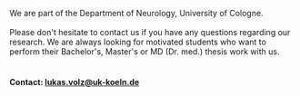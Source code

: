 
We are part of the Department of Neurology, University of Cologne.<br/>
<br/>
Please don't hesitate to contact us if you have any questions regarding our research.
We are always looking for motivated students who want to perform their Bachelor's, Master's or MD (Dr. med.) thesis work with us.
<br/>
<br/>


#### Contact: lukas.volz@uk-koeln.de
